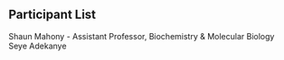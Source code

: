 ## Participant List

Shaun Mahony - Assistant Professor, Biochemistry & Molecular Biology\
Seye Adekanye  
